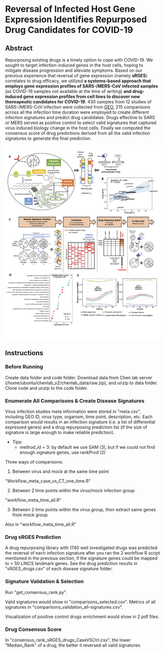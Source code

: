 # Reversal of Infected Host Gene Expression Identifies Repurposed Drug Candidates for COVID-19

## Abstract
Repurposing existing drugs is a timely option to cope with COVID-19. We sought to target infection-induced genes in the host cells, hoping to mitigate disease progression and alleviate symptoms. Based on our previous experience that reversal of gene expression (namely **sRGES**) correlates to drug efficacy, we utilized **a systems-based approach that employs gene expression profiles of SARS-/MERS-CoV infected samples** (as COVID-19 samples not available at the time of writing) **and drug-induced gene expression profiles from cell lines to discover new thereapeutic candidates for COVID-19**. 430 samples from 12 studies of SARS-/MERS-CoV infection were collected from [GEO](https://www.ncbi.nlm.nih.gov/geo/), 215 comparisons across all the infection time duration were employed to create different infection signatures and predict drug candidates. Drugs effective to SARS or MERS served as positive control to select valid signatures that captured virus induced biology change in the host cells. Finally we computed the consensus score of drug predictions derived from all the valid infection signatures to generate the final prediction.

![](Figure_1.png)

## Instructions

### Before Running
Create data folder and code folder. Download data from Chen lab server (/home/ubuntu/chenlab_v2/chenlab_data/raw.zip), and unzip to data folder. Clone code and unzip to the code folder.

### Enumerate All Comparisons & Create Disease Signatures
Virus infection studies meta information were stored in "meta.csv", including GEO ID, virus type, organism, time point, description, etc. Each comparison would results in an infection signature (i.e. a list of differential expressed genes) and a drug repurposing prediction list (if the size of signature is large enough to make reliable prediction).

* Tips:
  + method_id = 3: by default we use SAM (3), but if we could not find enough signature genes, use rankProd (2)

Three ways of comparisons:
1. Between virus and mock at the same time point

"Workflow_meta_case_vs_CT_one_time.R"

2. Between 2 time points within the virus/mock infection group

"workflow_meta_time_all.R"

3. Between 2 time points within the virus group, then extract same genes from mock group

Also in "workflow_meta_time_all.R"

### Drug sRGES Prediction
A drug repurposing library with 1740 well investigated drugs was predicted the reversal of each infection signature after you ran the 2 workflow R script mentioned in the previous section, if the signature genes could be mapped to > 50 LINCS landmark genes. See the drug prediction results in "sRGES_drugs.csv" of each disease signature folder.

### Signature Validation & Selection
Run "get_consensus_rank.py".

Valid signatures would show in "comparisons_selected.csv". Metrics of all signatures in "comparisons_validation_all-signatures.csv".

Visualization of positive control drugs enrichment would show in 2 pdf files.

### Drug Consensus Score
In "consensus_rank_sRGES_drugs_CaseVSCtrl.csv", the lower "Median_Rank" of a drug, the better it reversed all valid signatures.





